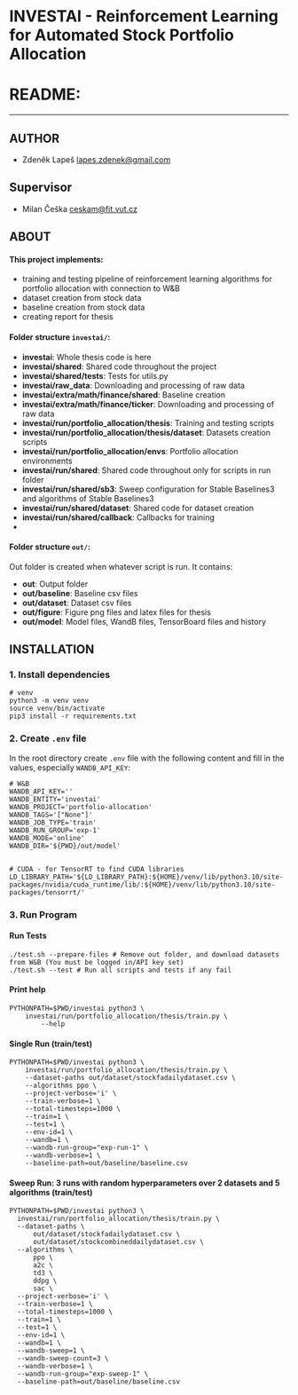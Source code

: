 # INVESTAI - Reinforcement Learning for Automated Stock Portfolio Allocation

# README:

---

## AUTHOR

- Zdeněk Lapeš <lapes.zdenek@gmail.com>

## Supervisor

- Milan Češka <ceskam@fit.vut.cz>

## ABOUT

#### This project implements:

- training and testing pipeline of reinforcement learning algorithms for portfolio allocation with connection to W&B
- dataset creation from stock data
- baseline creation from stock data
- creating report for thesis

#### Folder structure `investai/`:

- **investai**: Whole thesis code is here
- **investai/shared**: Shared code throughout the project
- **investai/shared/tests**: Tests for utils.py
- **investai/raw_data**: Downloading and processing of raw data
- **investai/extra/math/finance/shared**: Baseline creation
- **investai/extra/math/finance/ticker**: Downloading and processing of raw data
- **investai/run/portfolio_allocation/thesis**: Training and testing scripts
- **investai/run/portfolio_allocation/thesis/dataset**: Datasets creation scripts
- **investai/run/portfolio_allocation/envs**: Portfolio allocation environments
- **investai/run/shared**: Shared code throughout only for scripts in run folder
- **investai/run/shared/sb3**: Sweep configuration for Stable Baselines3 and algorithms of Stable Baselines3
- **investai/run/shared/dataset**: Shared code for dataset creation
- **investai/run/shared/callback**: Callbacks for training
-

#### Folder structure `out/`:

Out folder is created when whatever script is run. It contains:

- **out**: Output folder
- **out/baseline**: Baseline csv files
- **out/dataset**: Dataset csv files
- **out/figure**: Figure png files and latex files for thesis
- **out/model**: Model files, WandB files, TensorBoard files and history

## INSTALLATION

### 1. Install dependencies

```shell
# venv
python3 -m venv venv
source venv/bin/activate
pip3 install -r requirements.txt
```

### 2. Create `.env` file

In the root directory create `.env` file with the following content and fill in the values, especially `WANDB_API_KEY`:

```shell
# W&B
WANDB_API_KEY=''
WANDB_ENTITY='investai'
WANDB_PROJECT='portfolio-allocation'
WANDB_TAGS='["None"]'
WANDB_JOB_TYPE='train'
WANDB_RUN_GROUP='exp-1'
WANDB_MODE='online'
WANDB_DIR='${PWD}/out/model'


# CUDA - for TensorRT to find CUDA libraries
LD_LIBRARY_PATH='${LD_LIBRARY_PATH}:${HOME}/venv/lib/python3.10/site-packages/nvidia/cuda_runtime/lib/:${HOME}/venv/lib/python3.10/site-packages/tensorrt/'
```

### 3. Run Program

#### Run Tests

```shell
./test.sh --prepare-files # Remove out folder, and download datasets from W&B (You must be logged in/API key set)
./test.sh --test # Run all scripts and tests if any fail
```

#### Print help

```shell
PYTHONPATH=$PWD/investai python3 \
    investai/run/portfolio_allocation/thesis/train.py \
        --help
```

#### Single Run (train/test)

```
PYTHONPATH=$PWD/investai python3 \
    investai/run/portfolio_allocation/thesis/train.py \
    --dataset-paths out/dataset/stockfadailydataset.csv \
    --algorithms ppo \
    --project-verbose='i' \
    --train-verbose=1 \
    --total-timesteps=1000 \
    --train=1 \
    --test=1 \
    --env-id=1 \
    --wandb=1 \
    --wandb-run-group="exp-run-1" \
    --wandb-verbose=1 \
    --baseline-path=out/baseline/baseline.csv
```

#### Sweep Run: 3 runs with random hyperparameters over 2 datasets and 5 algorithms (train/test)

```shell
PYTHONPATH=$PWD/investai python3 \
  investai/run/portfolio_allocation/thesis/train.py \
  --dataset-paths \
      out/dataset/stockfadailydataset.csv \
      out/dataset/stockcombineddailydataset.csv \
  --algorithms \
      ppo \
      a2c \
      td3 \
      ddpg \
      sac \
  --project-verbose='i' \
  --train-verbose=1 \
  --total-timesteps=1000 \
  --train=1 \
  --test=1 \
  --env-id=1 \
  --wandb=1 \
  --wandb-sweep=1 \
  --wandb-sweep-count=3 \
  --wandb-verbose=1 \
  --wandb-run-group="exp-sweep-1" \
  --baseline-path=out/baseline/baseline.csv
```
